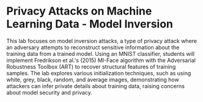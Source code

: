 # Privacy Attacks on Machine Learning Data - Model Inversion
This lab focuses on model inversion attacks, a type of privacy attack where an adversary attempts to reconstruct sensitive information about the training data from a trained model. Using an MNIST classifier, students will implement Fredrikson et al.'s (2015) MI-Face algorithm with the Adversarial Robustness Toolbox (ART) to recover structural features of training samples. The lab explores various initialization techniques, such as using white, grey, black, random, and average images, demonstrating how attackers can infer private details about training data, raising concerns about model security and privacy.

